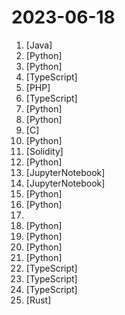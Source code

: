 # 2023-06-18

1. [](https://github.comundefined "🔥 🔥 🔥 An intelligent and versatile general-purpose SQL client and reporting tool for databases which integrates ChatGPT capabilities.(智能的通用数据库SQL客户端和报表工具)") [Java]
2. [](https://github.comundefined "A large-scale 7B pretraining language model developed by BaiChuan-Inc.") [Python]
3. [](https://github.comundefined "Specify what you want it to build, the AI asks for clarification, and then builds it.") [Python]
4. [](https://github.comundefined "沉浸式双语网页翻译扩展 , 支持输入框翻译， 鼠标悬停翻译， PDF, Epub, 字幕文件, TXT 文件翻译 - Immersive Dual Web Page Translation Extension") [TypeScript]
5. [](https://github.comundefined "☁️ Nextcloud server, a safe home for all your data") [PHP]
6. [](https://github.comundefined "Modern Fullstack Reddit Clone in Next.js 13 & TypeScript") [TypeScript]
7. [](https://github.comundefined "Fine-tuning LLaMA with PEFT (PT+SFT+RLHF with QLoRA)") [Python]
8. [](https://github.comundefined "An algorithm for reconstructing the radiance field of a large-scale scene from a single casually captured video.") [Python]
9. [](https://github.comundefined "Low-cost LS/FS/HS USB sniffer with Wireshark interface") [C]
10. [](https://github.comundefined "Join us at H2O.ai to make the world's best open-source GPT with document and image Q&A, 100% private chat, no data leaks, Apache 2.0 https://arxiv.org/pdf/2306.08161.pdf") [Python]
11. [](https://github.comundefined "🦄 🦄 🦄 🦄 Core smart contracts of Uniswap v4") [Solidity]
12. [](https://github.comundefined "Stable Diffusion with Core ML on Apple Silicon") [Python]
13. [](https://github.comundefined "Data-Centric FinGPT. Open-source for open finance! Revolutionize 🔥 We'll soon release the trained model.") [JupyterNotebook]
14. [](https://github.comundefined "Examples and guides for using the OpenAI API") [JupyterNotebook]
15. [](https://github.comundefined "MedicalGPT: Training Your Own Medical GPT Model with ChatGPT Training Pipeline. 训练医疗大模型，实现包括二次预训练、有监督微调、奖励建模、强化学习训练。") [Python]
16. [](https://github.comundefined "Family of instruction-following LLMs powered by Evol-Instruct: WizardLM, WizardCoder") [Python]
17. [](https://github.comundefined "Repo for counting stars and contributing. Press F to pay respect to glorious developers.") 
18. [](https://github.comundefined "OpenMMLab Multimodal Advanced, Generative, and Intelligent Creation Toolbox. Unlock the magic 🪄: Generative-AI (AIGC), easy-to-use APIs, awsome model zoo, diffusion models, for text-to-image generation, image/video restoration/enhancement, etc.") [Python]
19. [](https://github.comundefined "DeepSpeed is a deep learning optimization library that makes distributed training and inference easy, efficient, and effective.") [Python]
20. [](https://github.comundefined "Official codebase for I-JEPA, the Image-based Joint-Embedding Predictive Architecture. First outlined in the CVPR paper, Self-supervised learning from images with a joint-embedding predictive architecture.") [Python]
21. [](https://github.comundefined "Official implementation of our ArXiv paper Augmenting Language Models with Long-Term Memory.") [Python]
22. [](https://github.comundefined "This is a simple proxy server that can be used for sending free transactional emails through Cloudflare workers.") [TypeScript]
23. [](https://github.comundefined "A well-designed cross-platform ChatGPT UI (Web / PWA / Linux / Win / MacOS). 一键拥有你自己的跨平台 ChatGPT 应用。") [TypeScript]
24. [](https://github.comundefined "Lit is a simple library for building fast, lightweight web components.") [TypeScript]
25. [](https://github.comundefined "Build smaller, faster, and more secure desktop applications with a web frontend.") [Rust]
